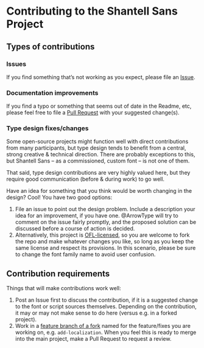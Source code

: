 # Contributing to the Shantell Sans Project

## Types of contributions

### Issues

If you find something that’s not working as you expect, please file an [Issue](https://github.com/arrowtype/shantell-sans/issues).

### Documentation improvements

If you find a typo or something that seems out of date in the Readme, etc, please feel free to file a [Pull Request](https://github.com/arrowtype/shantell-sans/pulls) with your suggested change(s).

### Type design fixes/changes

Some open-source projects might function well with direct contributions from many participants, but type design tends to benefit from a central, strong creative & technical direction. There are probably exceptions to this, but Shantell Sans – as a commissioned, custom font – is not one of them.

That said, type design contributions are very highly valued here, but they require good communication (before & during work) to go well.

Have an idea for something that you think would be worth changing in the design? Cool! You have two good options:

1. File an issue to point out the design problem. Include a description your idea for an improvement, if you have one. @ArrowType will try to comment on the issue fairly promptly, and the proposed solution can be discussed before a course of action is decided.
2. Alternatively, this project is [OFL-licensed](OFL.txt), so you are welcome to fork the repo and make whatever changes you like, so long as you keep the same license and respect its provisions. In this scenario, please be sure to change the font family name to avoid user confusion.

## Contribution requirements

Things that will make contributions work well:

1. Post an Issue first to discuss the contribution, if it is a suggested change to the font or script sources themselves. Depending on the contribution, it may or may not make sense to do here (versus e.g. in a forked project).
2. Work in a [feature branch of a fork](https://guides.github.com/introduction/flow/) named for the feature/fixes you are working on, e.g. `add-localization`. When you feel this is ready to merge into the main project, make a Pull Request to request a review.
